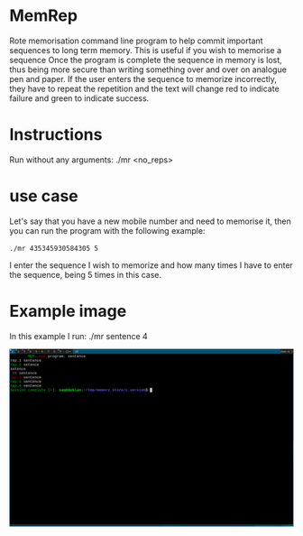 # MemRep
Rote memorisation command line program to help commit important sequences to long term memory. This is useful if you wish to memorise a sequence
Once the program is complete the sequence in memory is lost, thus being more secure than writing something over and over on analogue pen and paper.
If the user enters the sequence to memorize incorrectly, they have to repeat the repetition and the text will change red to indicate failure and green to
indicate success.

# Instructions
Run without any arguments:
  ./mr <sequence> <no_reps>

# use case
Let's say that you have a new mobile number and need to memorise it, then you can run the program with the following example:

    ./mr 435345930584305 5

I enter the sequence I wish to memorize and how many times I have to enter the sequence, being 5 times in this case.

# Example image
In this example I run:
    ./mr sentence 4

![alt_text](demo2.png)
